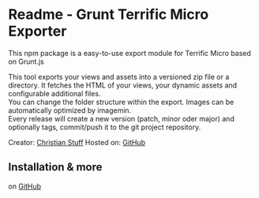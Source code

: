 # Readme - Grunt Terrific Micro Exporter

This npm package is a easy-to-use export module for Terrific Micro based on Grunt.js

This tool exports your views and assets into a versioned zip file or a directory. 
It fetches the HTML of your views, your dynamic assets and configurable additional files.  
You can change the folder structure within the export. Images can be automatically optimized by imagemin.  
Every release will create a new version (patch, minor oder major) and optionally tags, commit/push it to the git project repository.

Creator: [Christian Stuff](https://github.com/regaddi) 
Hosted on: [GitHub](https://github.com/namics/grunt-terrific-micro-exporter)

## Installation & more

on [GitHub](https://github.com/namics/grunt-terrific-micro-exporter)
